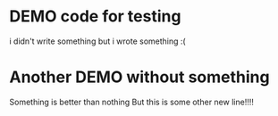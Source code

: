 # DEMO code for testing
i didn't write something but i wrote something :(

# Another DEMO without something
Something is better than nothing
But this is some other new line!!!!
